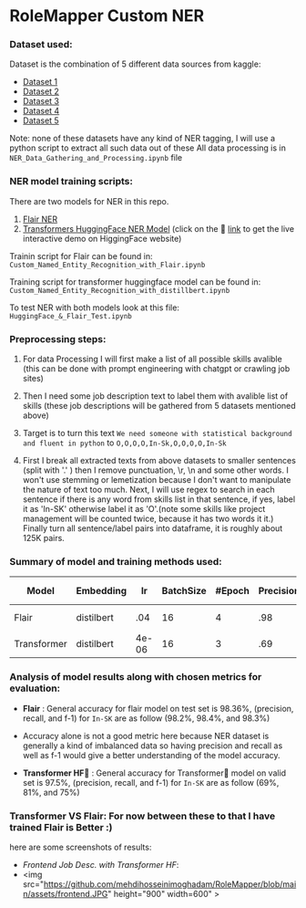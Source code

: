 
# RoleMapper Custom NER

### Dataset used:
Dataset is the combination of 5 different data sources from kaggle:
- [Dataset 1](https://www.kaggle.com/datasets/cedricaubin/linkedin-data-analyst-jobs-listings)
- [Dataset 2](https://www.kaggle.com/datasets/JobsPikrHQ/usa-based-job-data-set-from-300-companies)
- [Dataset 3](https://www.kaggle.com/datasets/shivamb/real-or-fake-fake-jobposting-prediction)
- [Dataset 4](https://www.kaggle.com/code/rashikrahmanpritom/explanatory-data-analysis-on-glassdoor-jobs)
- [Dataset 5](https://www.kaggle.com/datasets/shivamb/real-or-fake-fake-jobposting-prediction)

Note: none of these datasets have any kind of NER tagging, I will use a python script to extract all such data out of these
All data processing is in `NER_Data_Gathering_and_Processing.ipynb` file

### NER model training scripts:
 There are two models for NER in this repo. 
 1) [Flair NER](https://github.com/flairNLP/flair) 
 1) [Transformers HuggingFace NER Model](https://huggingface.co/MehdiHosseiniMoghadam/skill-role-mapper?text=Searching+for+new+opportunities+as+Junior+Node.js+JavaScript+backend+developer.+Over+15+years+of+experience+in+different+IT+areas.+Experience+with%3A+Node.js+JavaScript+MongoDB++HTML+CSS+Java+Lotus+Script+websocket+socket.io+Docker+babel+Webpack+MySQL+JSON+React+and+project+management+legal) (click on the 🤗 [link](https://huggingface.co/MehdiHosseiniMoghadam/skill-role-mapper?text=Searching+for+new+opportunities+as+Junior+Node.js+JavaScript+backend+developer.+Over+15+years+of+experience+in+different+IT+areas.+Experience+with%3A+Node.js+JavaScript+MongoDB++HTML+CSS+Java+Lotus+Script+websocket+socket.io+Docker+babel+Webpack+MySQL+JSON+React+and+project+management+legal) to get the live interactive demo on HiggingFace website) 
 
 Trainin script for Flair can be found in:  `Custom_Named_Entity_Recognition_with_Flair.ipynb`

Training script for transformer huggingface model can be found in:
 `Custom_Named_Entity_Recognition_with_distillbert.ipynb`
 
 To test NER with both models look at this file:
 `HuggingFace_&_Flair_Test.ipynb`
 

### Preprocessing steps:
1) For data Processing I will first make a list of all possible skills avalible (this can be done with prompt engineering with chatgpt or crawling job sites)

2) Then I need some job description text to label them with avalible list of skills (these job descriptions will be gathered from 5 datasets mentioned above)

3) Target is to turn this text `We need someone with statistical background and fluent in python` to 
`O,O,O,O,In-Sk,O,O,O,O,In-Sk`

4) First I break all extracted texts from above datasets to smaller sentences (split with '.' )
then I remove punctuation, \r, \n and some other words. I won't use stemming or lemetization
because I don't want to manipulate the nature of text too much.
Next, I will use regex to search in each sentence if there is any word from skills list in that sentence, if yes, label it as 'In-SK' otherwise label it as 'O'.(note some skills like project management will be counted twice, because it has two words it it.)
Finally turn all sentence/label pairs into dataframe, it is roughly about 125K pairs.



### Summary of model and training methods used:

| Model | Embedding | lr | BatchSize | #Epoch | Precision | Recall | f1 | train size| GPU/hour |
| ------ | ------ |------ | ------ |------ | ------ |------ | ------ |------ | ------ |
 | Flair | distilbert | .04 | 16 | 4 | .98 | .98 | .98 | 40K pairs | T4/4h (colab)|
| Transformer | distilbert | 4e-06 | 16 | 3 | .69 | .81 | .75 | 100K pairs | T4/3h (colab) |


###  Analysis of model results along with chosen metrics for evaluation:
 
 - **Flair** : General accuracy for flair model on test set  is 98.36%, (precision, recall, and f-1) for `In-SK` are as follow (98.2%, 98.4%, and 98.3%)
 - Accuracy alone is not a good metric here because NER dataset is generally a kind of imbalanced data so having precision and recall as well as f-1 would give a better understanding of the model accuracy.
 
 - **Transformer HF🤗** : General accuracy for Transformer🤗 model on valid set  is 97.5%, (precision, recall, and f-1) for `In-SK` are as follow (69%, 81%, and 75%)


### Transformer VS Flair: For now between these to that I have trained Flair is Better :)
here are some screenshots of results:

- *Frontend Job Desc. with Transformer HF*:
-  <img src="https://github.com/mehdihosseinimoghadam/RoleMapper/blob/main/assets/frontend.JPG" height="900" width=600" >



